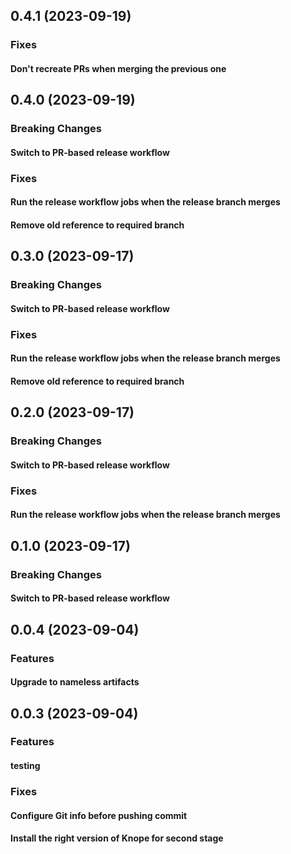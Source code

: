 
## 0.4.1 (2023-09-19)

### Fixes

#### Don't recreate PRs when merging the previous one

## 0.4.0 (2023-09-19)

### Breaking Changes

#### Switch to PR-based release workflow

### Fixes

#### Run the release workflow jobs when the release branch merges

#### Remove old reference to required branch

## 0.3.0 (2023-09-17)

### Breaking Changes

#### Switch to PR-based release workflow

### Fixes

#### Run the release workflow jobs when the release branch merges

#### Remove old reference to required branch

## 0.2.0 (2023-09-17)

### Breaking Changes

#### Switch to PR-based release workflow

### Fixes

#### Run the release workflow jobs when the release branch merges

## 0.1.0 (2023-09-17)

### Breaking Changes

#### Switch to PR-based release workflow

## 0.0.4 (2023-09-04)

### Features

#### Upgrade to nameless artifacts

## 0.0.3 (2023-09-04)

### Features

#### testing

### Fixes

#### Configure Git info before pushing commit

#### Install the right version of Knope for second stage
